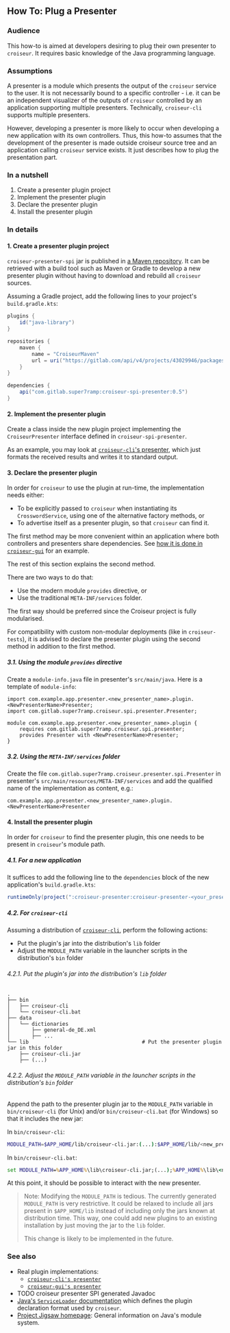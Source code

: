 <!--
SPDX-FileCopyrightText: 2023 Antoine Belvire
SPDX-License-Identifier: GPL-3.0-or-later
-->

## How To: Plug a Presenter

### Audience

This how-to is aimed at developers desiring to plug their own presenter to `croiseur`. It requires
basic knowledge of the Java programming language.

### Assumptions

A presenter is a module which presents the output of the `croiseur` service to the user. It is
not necessarily bound to a specific controller - i.e. it can be an independent visualizer of the
outputs of `croiseur` controlled by an application supporting multiple presenters. Technically,
`croiseur-cli` supports multiple presenters.

However, developing a presenter is more likely to occur when developing a new application with its
own controllers. Thus, this how-to assumes that the development of the presenter is made outside
croiseur source tree and an application calling `croiseur` service exists. It just describes how to
plug the presentation part.

### In a nutshell

1. Create a presenter plugin project
2. Implement the presenter plugin
3. Declare the presenter plugin
4. Install the presenter plugin

### In details

#### 1. Create a presenter plugin project

`croiseur-presenter-spi` jar is published
in [a Maven repository](https://gitlab.com/super7ramp/croiseur/-/packages). It can be retrieved with
a build tool such as Maven or Gradle to develop a new presenter plugin without having to download
and rebuild all `croiseur` sources.

Assuming a Gradle project, add the following lines to your project's `build.gradle.kts`:

```gradle
plugins {
    id("java-library")
}

repositories {
    maven {
        name = "CroiseurMaven"
        url = uri("https://gitlab.com/api/v4/projects/43029946/packages/maven")
    }
}

dependencies {
    api("com.gitlab.super7ramp:croiseur-spi-presenter:0.5")
}
```

#### 2. Implement the presenter plugin

Create a class inside the new plugin project implementing the `CroiseurPresenter` interface defined
in `croiseur-spi-presenter`.

As an example, you may look
at [`croiseur-cli`'s presenter](../../croiseur-cli/src/main/java/com/gitlab/super7ramp/croiseur/cli/presenter/CliPresenter.java),
which just formats the received results and writes it to standard output.

#### 3. Declare the presenter plugin

In order for `croiseur` to use the plugin at run-time, the implementation needs either:

* To be explicitly passed to `croiseur` when instantiating its `CrosswordService`, using one of the
  alternative factory methods, or
* To advertise itself as a presenter plugin, so that `croiseur` can find it.

The first method may be more convenient within an application where both controllers and presenters
share dependencies.
See [how it is done in `croiseur-gui`](../../croiseur-gui/croiseur-gui/src/main/java/com/gitlab/super7ramp/croiseur/gui/CrosswordServiceLoader.java)
for an example.

The rest of this section explains the second method.

There are two ways to do that:

- Use the modern module `provides` directive, or
- Use the traditional `META-INF/services` folder.

The first way should be preferred since the Croiseur project is fully modularised.

For compatibility with custom non-modular deployments (like in `croiseur-tests`), it is advised
to declare the presenter plugin using the second method in addition to the first method.

##### 3.1. Using the module `provides` directive

Create a `module-info.java` file in presenter's `src/main/java`. Here is a template
of `module-info`:

```
import com.example.app.presenter.<new_presenter_name>.plugin.<NewPresenterName>Presenter;
import com.gitlab.super7ramp.croiseur.spi.presenter.Presenter;

module com.example.app.presenter.<new_presenter_name>.plugin {
    requires com.gitlab.super7ramp.croiseur.spi.presenter;
    provides Presenter with <NewPresenterName>Presenter;
}
```

##### 3.2. Using the `META-INF/services` folder

Create the file `com.gitlab.super7ramp.croiseur.presenter.spi.Presenter` in
presenter's `src/main/resources/META-INF/services` and add the qualified name of
the implementation as content, e.g.:

```
com.example.app.presenter.<new_presenter_name>.plugin.<NewPresenterName>Presenter
```

#### 4. Install the presenter plugin

In order for `croiseur` to find the presenter plugin, this one needs to be present in `croiseur`'s
module path.

##### 4.1. For a new application

It suffices to add the following line to the `dependencies` block of the new
application's `build.gradle.kts`:

```gradle
runtimeOnly(project(":croiseur-presenter:croiseur-presenter-<your_presenter_name>-plugin"))
```

##### 4.2. For `croiseur-cli`

Assuming a distribution of [`croiseur-cli`](../../croiseur-cli/INSTALL.md), perform the following
actions:

- Put the plugin's jar into the distribution's `lib` folder
- Adjust the `MODULE_PATH` variable in the launcher scripts in the distribution's `bin` folder

###### 4.2.1. Put the plugin's jar into the distribution's `lib` folder

```
.
├── bin
│   ├── croiseur-cli
│   └── croiseur-cli.bat
├── data
│   └── dictionaries
│       ├── general-de_DE.xml
│       ├── ...
└── lib                                     # Put the presenter plugin jar in this folder
    ├── croiseur-cli.jar
    ├── (...)
```

###### 4.2.2. Adjust the `MODULE_PATH` variable in the launcher scripts in the distribution's `bin` folder

Append the path to the presenter plugin jar to the `MODULE_PATH` variable in `bin/croiseur-cli` (for
Unix) and/or `bin/croiseur-cli.bat` (for Windows) so that it includes the new jar:

In `bin/croiseur-cli`:

```sh
MODULE_PATH=$APP_HOME/lib/croiseur-cli.jar:(...):$APP_HOME/lib/<new_presenter_plugin>.jar
```

In `bin/croiseur-cli.bat`:

```bat
set MODULE_PATH=%APP_HOME%\lib\croiseur-cli.jar;(...);%APP_HOME%\lib\<new_presenter_plugin>.jar
```

At this point, it should be possible to interact with the new presenter.

> Note: Modifying the `MODULE_PATH` is tedious. The currently generated `MODULE_PATH` is very
> restrictive. It could be relaxed to include all jars present in `$APP_HOME/lib` instead of
> including only the jars known at distribution time. This way, one could add new plugins to an
> existing installation by just moving the jar to the `lib` folder.
>
> This change is likely to be implemented in the future.

### See also

- Real plugin implementations:
    - [`croiseur-cli's presenter`](../../croiseur-cli/src/main/java/com/gitlab/super7ramp/croiseur/cli/presenter)
    - [`croiseur-gui's presenter`](../../croiseur-gui/croiseur-gui-presenter)
- TODO croiseur presenter SPI generated Javadoc
- [Java's `ServiceLoader` documentation](https://docs.oracle.com/en/java/javase/17/docs/api/java.base/java/util/ServiceLoader.html)
  which defines the plugin declaration format used by `croiseur`.
- [Project Jigsaw homepage](https://openjdk.org/projects/jigsaw/): General information on Java's
  module system.
